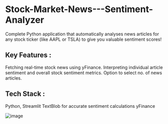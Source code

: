 # Stock-Market-News---Sentiment-Analyzer

Complete Python application that automatically analyses news articles for any stock ticker (like AAPL or TSLA) to give you valuable sentiment scores!

## Key Features :
  Fetching real-time stock news using yFinance.
  Interpreting individual article sentiment and overall stock sentiment metrics.
  Option to select no. of news articles.

## Tech Stack :
  Python, 
  Streamlit
  TextBlob for accurate sentiment calculations
  yFinance

  ![image](https://github.com/user-attachments/assets/290ed3dd-2bce-4b30-a891-109d47226ef9)


